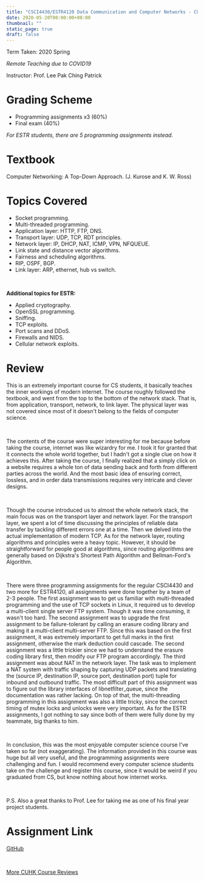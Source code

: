 ```yaml
---
title: "CSCI4430/ESTR4120 Data Communication and Computer Networks - CUHK Course Review"
date: 2020-05-20T00:00:00+08:00
thumbnail: ""
static_page: true
draft: false
---
```


Term Taken: 2020 Spring

*Remote Teaching due to COVID19*

Instructor: Prof. Lee Pak Ching Patrick

# Grading Scheme
* Programming assignments x3 (60%)
* Final exam (40%)

*For ESTR students, there are 5 programming assignments instead.*

# Textbook
Computer Networking: A Top-Down Approach. (J. Kurose and K. W. Ross)


# Topics Covered
* Socket programming.
* Multi-threaded programming.
* Application layer: HTTP, FTP, DNS.
* Transport layer: UDP, TCP, RDT principles.
* Network layer: IP, DHCP, NAT, ICMP, VPN, NFQUEUE.
* Link state and distance vector algorithms.
* Fairness and scheduling algorithms.
* RIP, OSPF, BGP.
* Link layer: ARP, ethernet, hub vs switch.

<br />

**Additional topics for ESTR:**
* Applied cryptography.
* OpenSSL programming.
* Sniffing.
* TCP exploits.
* Port scans and DDoS.
* Firewalls and NIDS.
* Cellular network exploits.

# Review
This is an extremely important course for CS students, it basically teaches the inner workings of modern internet. The course roughly followed the textbook, and went from the top to the bottom of the network stack. That is, from application, transport, network, to link layer. The physical layer was not covered since most of it doesn't belong to the fields of computer science.

<br />

The contents of the course were super interesting for me because before taking the course, internet was like wizardry for me. I took it for granted that it connects the whole world together, but I hadn't got a single clue on how it achieves this. After taking the course, I finally realized that a simply click on a website requires a whole ton of data sending back and forth from different parties across the world. And the most basic idea of ensuring correct, lossless, and in order data transmissions requires very intricate and clever designs.

<br />

Though the course introduced us to almost the whole network stack, the main focus was on the transport layer and network layer. For the transport layer, we spent a lot of time discussing the principles of reliable data transfer by tackling different errors one at a time. Then we delved into the actual implementation of modern TCP. As for the network layer, routing algorithms and principles were a heavy topic. However, it should be straightforward for people good at algorithms, since routing algorithms are generally based on Dijkstra's Shortest Path Algorithm and Bellman-Ford's Algorithm.

<br />

There were three programming assignments for the regular CSCI4430 and two more for ESTR4120, all assignments were done together by a team of 2-3 people. The first assignment was to get us familiar with multi-threaded programming and the use of TCP sockets in Linux, it required us to develop a multi-client single server FTP system. Though it was time consuming, it wasn't too hard. The second assignment was to upgrade the first assignment to be failure-tolerant by calling an erasure coding library and making it a multi-client multi-server FTP. Since this was based on the first assignment, it was extremely important to get full marks in the first assignment, otherwise the mark deduction could cascade. The second assignment was a little trickier since we had to understand the erasure coding library first, then modify our FTP program accordingly. The third assignment was about NAT in the network layer. The task was to implement a NAT system with traffic shaping by capturing UDP packets and translating the (source IP, destination IP, source port, destination port) tuple for inbound and outbound traffic. The most difficult part of this assignment was to figure out the library interfaces of libnetfilter_queue, since the documentation was rather lacking. On top of that, the multi-threading programming in this assignment was also a little tricky, since the correct timing of mutex locks and unlocks were very important. As for the ESTR assignments, I got nothing to say since both of them were fully done by my teammate, big thanks to him.

<br />

In conclusion, this was the most enjoyable computer science course I've taken so far (not exaggerating). The information provided in this course was huge but all very useful, and the programming assignments were challenging and fun. I would recommend every computer science students take on the challenge and register this course, since it would be weird if you graduated from CS, but know nothing about how internet works.

<br />

P.S. Also a great thanks to Prof. Lee for taking me as one of his final year project students.

# Assignment Link
[GitHub](https://github.com/YuChaoGithub/ESTR4120)

<br />

[More CUHK Course Reviews](/course-review)